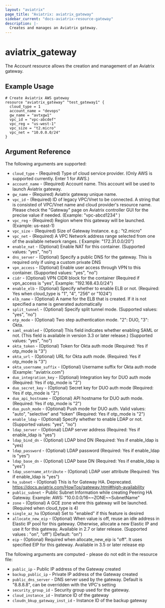 ```yaml
---
layout: "aviatrix"
page_title: "Aviatrix: aviatrix_gateway"
sidebar_current: "docs-aviatrix-resource-gateway"
description: |-
  Creates and manages an Aviatrix gateway.
---
```


# aviatrix_gateway

The Account resource allows the creation and management of an Aviatrix gateway.

## Example Usage

```hcl
# Create Aviatrix AWS gateway
resource "aviatrix_gateway" "test_gateway1" {
  cloud_type = 1
  account_name = "devops"
  gw_name = "avtxgw1"
  vpc_id = "vpc-abcdef"
  vpc_reg = "us-west-1"
  vpc_size = "t2.micro"
  vpc_net = "10.0.0.0/24"
}
```

## Argument Reference

The following arguments are supported:

* `cloud_type` - (Required) Type of cloud service provider. (Only AWS is supported currently. Enter 1 for AWS.)
* `account_name` - (Required) Account name. This account will be used to launch Aviatrix gateway.
* `gw_name` - (Required) Aviatrix gateway unique name.
* `vpc_id` - (Required) ID of legacy VPC/Vnet to be connected. A string that is consisted of VPC/Vnet name and cloud provider's resource name. Please check the "Gateway" page on Aviatrix controller GUI for the precise value if needed. (Example:  "vpc-abcd1234" )
* `vpc_reg` - (Required) Region where this gateway will be launched. (Example: us-east-1)
* `vpc_size` - (Required) Size of Gateway Instance. e.g.: "t2.micro"
* `vpc_net` - (Required) A VPC Network address range selected from one of the available network ranges. ( Example: "172.31.0.0/20")
* `enable_nat` - (Optional) Enable NAT for this container. (Supported values: "yes", "no")
* `dns_server` - (Optional) Specify a public DNS for the gateway. This is required only if using a custom private DNS
* `vpn_access` - (Optional) Enable user access through VPN to this container. (Supported values: "yes", "no")
* `cidr` - (Optional) VPN CIDR block for the container (Required if vpn_access is "yes", Example: "192.168.43.0/24")
* `enable_elb` - (Optional) Specify whether to enable ELB or not. (Required: Yes when cloud_type is "1", "4", "256" or "1024")
* `elb_name` - (Optional) A name for the ELB that is created. If it is not specified a name is generated automatically 
* `split_tunnel` - (Optional) Specify split tunnel mode. (Supported values: "yes", "no")
* `otp_mode` - (Optional) Two step authentication mode. "2": DUO, "3": Okta.
* `saml_enabled` - (Optional) This field indicates whether enabling SAML or not. (This field is available in version 3.3 or later release.) (Supported values: "yes", "no")
* `okta_token` - (Optional) Token for Okta auth mode (Required: Yes if otp_mode is "3")
* `okta_url` - (Optional) URL for Okta auth mode. (Required: Yes if otp_mode is "3")
* `okta_username_suffix` - (Optional) Username suffix for Okta auth mode (Example: "aviatrix.com")
* `duo_integration_key` - (Optional) Integration key for DUO auth mode (Required: Yes if otp_mode is "2")
* `duo_secret_key` - (Optional) Secret key for DUO auth mode (Required: Yes if otp_mode is "2")
* `duo_api_hostname` - (Optional) API hostname for DUO auth mode. (Required: Yes if otp_mode is "2")
* `duo_push_mode` - (Optional) Push mode for DUO auth. Valid values: "auto", "selective" and "token" (Required: Yes if otp_mode is "2")
* `enable_ldap` - (Optional) Specify whether to enable LDAP or not. (Supported values: "yes", "no")
* `ldap_server` - (Optional) LDAP server address (Required: Yes if enable_ldap is "yes")
* `ldap_bind_dn` - (Optional) LDAP bind DN (Required: Yes if enable_ldap is "yes)
* `ldap_password` - (Optional) LDAP password (Required: Yes if enable_ldap is "yes")
* `ldap_base_dn` - (Optional) LDAP base DN (Required: Yes if enable_ldap is "yes")
* `ldap_username_attribute` - (Optional) LDAP user attribute (Required: Yes if enable_ldap is "yes")
* `ha_subnet` - (Optional) This is for Gateway HA. Deprecated. https://docs.aviatrix.com/HowTos/gateway.html#high-availability
* `public_subnet` - Public Subnet Information while creating Peering HA Gateway. Example: AWS: "10.0.0.0/16\~\~ZONE\~\~SubnetName"
* `zone` - (Optional) A GCE zone where this gateway will be launched. (Required when cloud_type is 4)
* `single_az_ha` (Optional) Set to "enabled" if this feature is desired
* `allocate_new_eip` - (Optional) When value is off, reuse an idle address in Elastic IP pool for this gateway. Otherwise, allocate a new Elastic IP and use it for this gateway. Available in 2.7 or later release. (Supported values : "on", "off") (Default: "on")
* `eip` - (Optional) Required when allocate_new_eip is "off". It uses specified EIP for this gateway. Available in 3.5 or later release
eip

The following arguments are computed - please do not edit in the resource file:

* `public_ip` - Public IP address of the Gateway created
* `backup_public_ip` - Private IP address of the Gateway created
* `public_dns_server` - DNS server used by the gateway. Default is "8.8.8.8", can be overridden with the VPC's setting
* `security_group_id` - Security group used for the gateway.
* `cloud_instance_id` - Instance ID of the gateway
* `cloudn_bkup_gateway_inst_id` - Instance ID of the backup gateway
